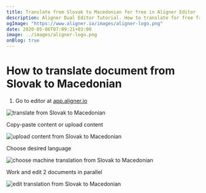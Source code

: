 ```yaml
---
title: Translate from Slovak to Macedonian for free in Aligner Editor
description: Aligner Dual Editor Tutorial. How to translate for free from Slovak to Macedonian. Aligner is multilingual document management platform. 
ogImage: "https://www.aligner.io/images/aligner-logo.png"
date: 2020-05-06T07:09:21+03:00
image: ../images/aligner-logo.png
onBlog: true
---
```


# How to translate document from Slovak to Macedonian

1. Go to editor at [app.aligner.io](https://app.aligner.io "Aligner App web page")

![translate from Slovak to Macedonian](../aligner-blank-editor.png "translate from Slovak to Macedonian")

Copy-paste content or upload content

![upload content from Slovak to Macedonian](../aligner-uploaded-document.png "upload content from Slovak to Macedonian")

Choose desired language

![choose machine translation from Slovak to Macedonian](../aligner-language-dropdown.png "choose machine translation from Slovak to Macedonian")

Work and edit 2 documents in parallel

![edit translation from Slovak to Macedonian](../aligner-double-sitded-editor.png "edit translation from Slovak to Macedonian")

